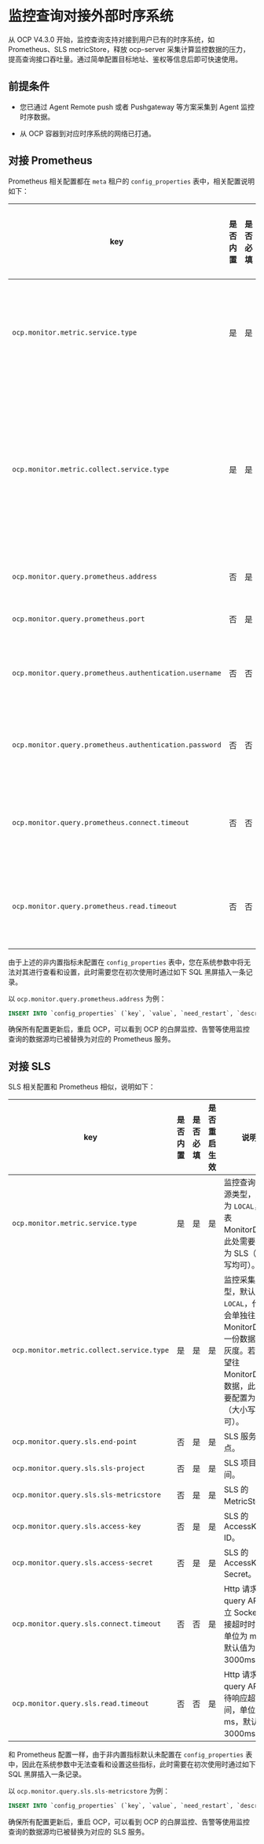 # 监控查询对接外部时序系统

从 OCP V4.3.0 开始，监控查询支持对接到用户已有的时序系统，如 Prometheus、SLS metricStore，释放 ocp-server 采集计算监控数据的压力，提高查询接口吞吐量。通过简单配置目标地址、鉴权等信息后即可快速使用。

## 前提条件

* 您已通过 Agent Remote push 或者 Pushgateway 等方案采集到 Agent 监控时序数据。

* 从 OCP 容器到对应时序系统的网络已打通。

## 对接 Prometheus

Prometheus 相关配置都在 `meta` 租户的 `config_properties` 表中，相关配置说明如下：

| key  |  是否内置  |  是否必填  |  是否重启生效  |  说明  |
|------|------------|------------|---------------|--------|
|  `ocp.monitor.metric.service.type`  |  是  |  是  |  是   |  监控查询数据源类型，默认为 `LOCAL`，代表 MonitorDB，此处需要配置为 PROMETHEUS（大小写均可）。  |
|  `ocp.monitor.metric.collect.service.type`  |  是  |  是  |  是   |  监控采集类型，默认为 `LOCAL`，代表会单独往 MonitorDB 写一份数据用于灰度。若不希望往 MonitorDB 写数据，此处需要配置为 PROMETHEUS（大小写均可）。  |
|  `ocp.monitor.query.prometheus.address`  |  否  |  是  |  是   |  Prometheus 服务部署地址，如：`127.0.0.1`。 |
|  `ocp.monitor.query.prometheus.port`  |  否  |  是  |  是  |  Prometheus 服务端口，如：`9090`。  |
|  `ocp.monitor.query.prometheus.authentication.username`  |  否  |  否  |  是  |  Http 请求 Prometheus query API 的鉴权用户名，若未设置可以不填。  |
|  `ocp.monitor.query.prometheus.authentication.password`  |  否  |  否  |  是  |  Http 请求 Prometheus query API 的鉴权密码，若未设置可以不填。  |
|  `ocp.monitor.query.prometheus.connect.timeout`  |  否  |  否  |  是  |  Http 请求 Prometheus query API 建立 Socket 连接超时时间，单位为 ms，默认值为 3000ms。  |
|  `ocp.monitor.query.prometheus.read.timeout`  |  否  |  否  |  是  |  Http 请求 Prometheus query API 等待响应超时时间，单位为 ms，默认值为 3000ms。  |

由于上述的非内置指标未配置在 `config_properties` 表中，您在系统参数中将无法对其进行查看和设置，此时需要您在初次使用时通过如下 SQL 黑屏插入一条记录。

以 `ocp.monitor.query.prometheus.address` 为例：

```sql
INSERT INTO `config_properties` (`key`, `value`, `need_restart`, `description`) VALUES ('ocp.monitor.query.prometheus.address1', '127.0.0.1', 1, 'prometheus 服务部署地址');
```

确保所有配置更新后，重启 OCP，可以看到 OCP 的白屏监控、告警等使用监控查询的数据源均已被替换为对应的 Prometheus 服务。

## 对接 SLS

SLS 相关配置和 Prometheus 相似，说明如下：

|  key  |  是否内置  |  是否必填  |  是否重启生效  |  说明  |
|-------|------------|-----------|---------------|----------|
|  `ocp.monitor.metric.service.type`  |  是  |  是  |  是  |  监控查询数据源类型，默认为 `LOCAL`，代表 MonitorDB，此处需要配置为 SLS（大小写均可）。  |
|  `ocp.monitor.metric.collect.service.type`  |  是  |  是  |  是   |  监控采集类型，默认为 `LOCAL`，代表会单独往 MonitorDB 写一份数据用于灰度。若不希望往 MonitorDB 写数据，此处需要配置为 SLS（大小写均可）。  |
|  `ocp.monitor.query.sls.end-point`  |  否  |  是  |  是  |  SLS 服务接入点。  |
|  `ocp.monitor.query.sls.sls-project` |  否  |  是  |  是  |  SLS 项目空间。  |
|  `ocp.monitor.query.sls.sls-metricstore`  |  否  |  是  |  是  |  SLS 的 MetricStore。  |
|  `ocp.monitor.query.sls.access-key`  |  否  |  是  |  是  |  SLS 的 AccessKey ID。  |
|  `ocp.monitor.query.sls.access-secret`  |  否  |  是  |  是  |  SLS 的 AccessKey Secret。  |
|  `ocp.monitor.query.sls.connect.timeout`  |  否  |  否  |  是  |  Http 请求 SLS query API 建立 Socket 连接超时时间，单位为 ms，默认值为 3000ms。  |
|  `ocp.monitor.query.sls.read.timeout`  |  否  |  否  |  是  |  Http 请求 SLS query API 等待响应超时时间，单位为 ms，默认值为 3000ms。  |

和 Prometheus 配置一样，由于非内置指标默认未配置在 `config_properties` 表中，因此在系统参数中无法查看和设置这些指标，此时需要在初次使用时通过如下 SQL 黑屏插入一条记录。

以 `ocp.monitor.query.sls.sls-metricstore` 为例：

```sql
INSERT INTO `config_properties` (`key`, `value`, `need_restart`, `description`) VALUES ('ocp.monitor.query.sls.sls-metricstore', 'ob_metricstore', 1, 'SLS metricStore');
```

确保所有配置更新后，重启 OCP，可以看到 OCP 的白屏监控、告警等使用监控查询的数据源均已被替换为对应的 SLS 服务。
